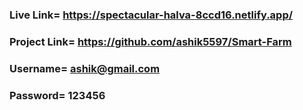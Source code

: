 ### Live Link= https://spectacular-halva-8ccd16.netlify.app/
### Project Link= https://github.com/ashik5597/Smart-Farm
### Username= ashik@gmail.com
### Password= 123456